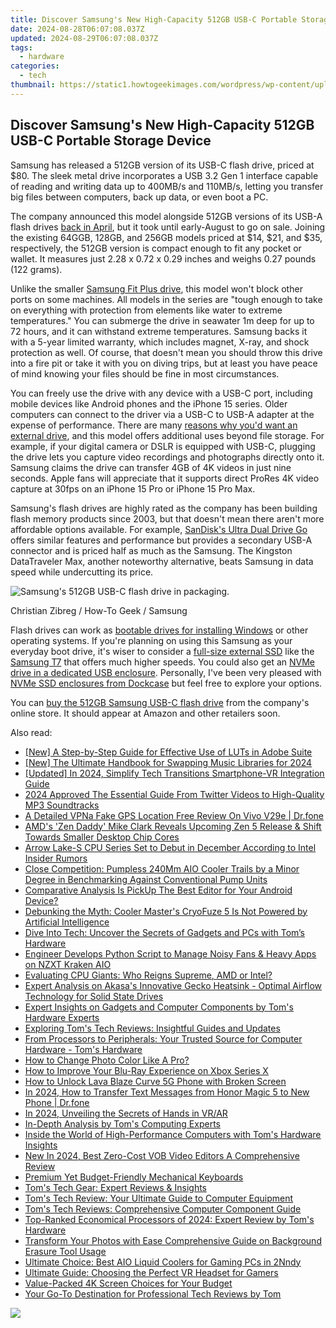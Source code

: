 ```yaml
---
title: Discover Samsung's New High-Capacity 512GB USB-C Portable Storage Device
date: 2024-08-28T06:07:08.037Z
updated: 2024-08-29T06:07:08.037Z
tags:
  - hardware
categories:
  - tech
thumbnail: https://static1.howtogeekimages.com/wordpress/wp-content/uploads/2024/08/samsung-portable-ssd-512gb-featured.jpg
---
```


## Discover Samsung's New High-Capacity 512GB USB-C Portable Storage Device

Samsung has released a 512GB version of its USB-C flash drive, priced at $80\. The sleek metal drive incorporates a USB 3.2 Gen 1 interface capable of reading and writing data up to 400MB/s and 110MB/s, letting you transfer big files between computers, back up data, or even boot a PC.

 The company announced this model alongside 512GB versions of its USB-A flash drives [back in April](https://youtube-tips.techidaily.com/024-approved-video-editing-simplified-the-best-hacks-for-new-creators/), but it took until early-August to go on sale. Joining the existing 64GGB, 128GB, and 256GB models priced at $14, $21, and $35, respectively, the 512GB version is compact enough to fit any pocket or wallet. It measures just 2.28 x 0.72 x 0.29 inches and weighs 0.27 pounds (122 grams).

 Unlike the smaller [Samsung Fit Plus drive](https://www.amazon.com/dp/B0CYMB3HG4/?th=1&tag=hotoge-20&ascsubtag=UUhtgUeUpU2004721&asc%5Frefurl=https%3A%2F%2Fwww.howtogeek.com%2Fsamsung-flash-drives-512gb-capacity%2F&asc%5Fcampaign=Short-Term&asc%5Frefurl=https%3A%2F%2Fwww.howtogeek.com%2Fsamsung-512gb-usb-c-flash-drive%2F&asc%5Fcampaign=Short-Term), this model won't block other ports on some machines. All models in the series are "tough enough to take on everything with protection from elements like water to extreme temperatures." You can submerge the drive in seawater 1m deep for up to 72 hours, and it can withstand extreme temperatures. Samsung backs it with a 5-year limited warranty, which includes magnet, X-ray, and shock protection as well. Of course, that doesn't mean you should throw this drive into a fire pit or take it with you on diving trips, but at least you have peace of mind knowing your files should be fine in most circumstances.

 You can freely use the drive with any device with a USB-C port, including mobile devices like Android phones and the iPhone 15 series. Older computers can connect to the driver via a USB-C to USB-A adapter at the expense of performance. There are many [reasons why you'd want an external drive](https://extra-support.techidaily.com/in-2024-kodi-streaming-service-windows-media-replacement/), and this model offers additional uses beyond file storage. For example, if your digital camera or DSLR is equipped with USB-C, plugging the drive lets you capture video recordings and photographs directly onto it. Samsung claims the drive can transfer 4GB of 4K videos in just nine seconds. Apple fans will appreciate that it supports direct ProRes 4K video capture at 30fps on an iPhone 15 Pro or iPhone 15 Pro Max.

 Samsung's flash drives are highly rated as the company has been building flash memory products since 2003, but that doesn't mean there aren't more affordable options available. For example, [SanDisk's Ultra Dual Drive Go](https://shop-links.co/link/?exclusive=1&publisher_slug=itechdaily19598&url=https%3A%2F%2Fwww.bestbuy.com%2Fsite%2Fsandisk-ultra-dual-drive-go-256gb-usb-type-a-usb-type-c-flash-drive-black%2F6421486.p%3FskuId%3D6421486) offers similar features and performance but provides a secondary USB-A connector and is priced half as much as the Samsung. The Kingston DataTraveler Max, another noteworthy alternative, beats Samsung in data speed while undercutting its price.

![Samsung's 512GB USB-C flash drive in packaging.](https://static1.howtogeekimages.com/wordpress/wp-content/uploads/2024/08/samsung-portable-ssd-512gb-packaging-1.jpg) 

Christian Zibreg / How-To Geek / Samsung

 Flash drives can work as [bootable drives for installing Windows](https://some-techniques.techidaily.com/in-2024-excellent-devices-for-frame-by-frame-filmmaking/) or other operating systems. If you're planning on using this Samsung as your everyday boot drive, it's wiser to consider a [full-size external SSD](https://facebook-videos.techidaily.com/updated-in-2024-how-to-engage-fans-through-real-time-streams-mobile-edition/) like the [Samsung T7](https://www.amazon.com/SAMSUNG-Portable-SSD-1TB-MU-PC1T0T/dp/B0874XN4D8?tag=hotoge-20&ascsubtag=UUhtgUeUpU2004721&asc%5Frefurl=https%3A%2F%2Fwww.howtogeek.com%2Fsamsung-flash-drives-512gb-capacity%2F&asc%5Fcampaign=Short-Term&asc%5Frefurl=https%3A%2F%2Fwww.howtogeek.com%2Fsamsung-512gb-usb-c-flash-drive%2F&asc%5Fcampaign=Short-Term) that offers much higher speeds. You could also get an [NVMe drive in a dedicated USB enclosure](https://easy-unlock-android.techidaily.com/how-to-unlock-oppo-phone-without-pin-by-drfone-android/). Personally, I've been very pleased with [NVMe SSD enclosures from Dockcase](https://www.dockcase.com/category/ssd-enclosure) but feel free to explore your options.

 You can [buy the 512GB Samsung USB-C flash drive](https://shop-links.co/link/?exclusive=1&publisher_slug=itechdaily19598&url=https%3A%2F%2Fwww.samsung.com%2Fus%2Fcomputing%2Fmemory-storage%2Fusb-flash-drives%2Fusb-type-c-flash-drive-512gb-blue-muf-512da-am%2F) from the company's online store. It should appear at Amazon and other retailers soon.

<ins class="adsbygoogle"
     style="display:block"
     data-ad-format="autorelaxed"
     data-ad-client="ca-pub-7571918770474297"
     data-ad-slot="1223367746"></ins>



<ins class="adsbygoogle"
     style="display:block"
     data-ad-client="ca-pub-7571918770474297"
     data-ad-slot="8358498916"
     data-ad-format="auto"
     data-full-width-responsive="true"></ins>

<span class="atpl-alsoreadstyle">Also read:</span>
<div><ul>
<li><a href="https://extra-lessons.techidaily.com/new-a-step-by-step-guide-for-effective-use-of-luts-in-adobe-suite/"><u>[New] A Step-by-Step Guide for Effective Use of LUTs in Adobe Suite</u></a></li>
<li><a href="https://fox-boxes.techidaily.com/new-the-ultimate-handbook-for-swapping-music-libraries-for-2024/"><u>[New] The Ultimate Handbook for Swapping Music Libraries for 2024</u></a></li>
<li><a href="https://fox-links.techidaily.com/updated-in-2024-simplify-tech-transitions-smartphone-vr-integration-guide/"><u>[Updated] In 2024, Simplify Tech Transitions  Smartphone-VR Integration Guide</u></a></li>
<li><a href="https://some-approaches.techidaily.com/2024-approved-the-essential-guide-from-twitter-videos-to-high-quality-mp3-soundtracks/"><u>2024 Approved  The Essential Guide  From Twitter Videos to High-Quality MP3 Soundtracks</u></a></li>
<li><a href="https://fake-location.techidaily.com/a-detailed-vpna-fake-gps-location-free-review-on-vivo-v29e-drfone-by-drfone-virtual-android/"><u>A Detailed VPNa Fake GPS Location Free Review On Vivo V29e | Dr.fone</u></a></li>
<li><a href="https://hardware-tips.techidaily.com/amds-zen-daddy-mike-clark-reveals-upcoming-zen-5-release-and-shift-towards-smaller-desktop-chip-cores/"><u>AMD's 'Zen Daddy' Mike Clark Reveals Upcoming Zen 5 Release & Shift Towards Smaller Desktop Chip Cores</u></a></li>
<li><a href="https://hardware-tips.techidaily.com/arrow-lake-s-cpu-series-set-to-debut-in-december-according-to-intel-insider-rumors/"><u>Arrow Lake-S CPU Series Set to Debut in December According to Intel Insider Rumors</u></a></li>
<li><a href="https://hardware-tips.techidaily.com/close-competition-pumpless-240mm-aio-cooler-trails-by-a-minor-degree-in-benchmarking-against-conventional-pump-units/"><u>Close Competition: Pumpless 240Mm AIO Cooler Trails by a Minor Degree in Benchmarking Against Conventional Pump Units</u></a></li>
<li><a href="https://vp-tips.techidaily.com/comparative-analysis-is-pickup-the-best-editor-for-your-android-device/"><u>Comparative Analysis  Is PickUp The Best Editor for Your Android Device?</u></a></li>
<li><a href="https://hardware-tips.techidaily.com/debunking-the-myth-cooler-masters-cryofuze-5-is-not-powered-by-artificial-intelligence/"><u>Debunking the Myth: Cooler Master's CryoFuze 5 Is Not Powered by Artificial Intelligence</u></a></li>
<li><a href="https://hardware-tips.techidaily.com/dive-into-tech-uncover-the-secrets-of-gadgets-and-pcs-with-toms-hardware/"><u>Dive Into Tech: Uncover the Secrets of Gadgets and PCs with Tom’s Hardware</u></a></li>
<li><a href="https://hardware-tips.techidaily.com/engineer-develops-python-script-to-manage-noisy-fans-and-heavy-apps-on-nzxt-kraken-aio/"><u>Engineer Develops Python Script to Manage Noisy Fans & Heavy Apps on NZXT Kraken AIO</u></a></li>
<li><a href="https://hardware-tips.techidaily.com/evaluating-cpu-giants-who-reigns-supreme-amd-or-intel/"><u>Evaluating CPU Giants: Who Reigns Supreme, AMD or Intel?</u></a></li>
<li><a href="https://hardware-tips.techidaily.com/expert-analysis-on-akasas-innovative-gecko-heatsink-optimal-airflow-technology-for-solid-state-drives/"><u>Expert Analysis on Akasa's Innovative Gecko Heatsink - Optimal Airflow Technology for Solid State Drives</u></a></li>
<li><a href="https://hardware-tips.techidaily.com/expert-insights-on-gadgets-and-computer-components-by-toms-hardware-experts/"><u>Expert Insights on Gadgets and Computer Components by Tom's Hardware Experts</u></a></li>
<li><a href="https://hardware-tips.techidaily.com/exploring-toms-tech-reviews-insightful-guides-and-updates/"><u>Exploring Tom's Tech Reviews: Insightful Guides and Updates</u></a></li>
<li><a href="https://hardware-tips.techidaily.com/from-processors-to-peripherals-your-trusted-source-for-computer-hardware-toms-hardware/"><u>From Processors to Peripherals: Your Trusted Source for Computer Hardware - Tom's Hardware</u></a></li>
<li><a href="https://extra-resources.techidaily.com/how-to-change-photo-color-like-a-pro/"><u>How to Change Photo Color Like A Pro?</u></a></li>
<li><a href="https://games-able.techidaily.com/how-to-improve-your-blu-ray-experience-on-xbox-series-x/"><u>How to Improve Your Blu-Ray Experience on Xbox Series X</u></a></li>
<li><a href="https://android-unlock.techidaily.com/how-to-unlock-lava-blaze-curve-5g-phone-with-broken-screen-by-drfone-android/"><u>How to Unlock Lava Blaze Curve 5G Phone with Broken Screen</u></a></li>
<li><a href="https://android-transfer.techidaily.com/in-2024-how-to-transfer-text-messages-from-honor-magic-5-to-new-phone-drfone-by-drfone-transfer-from-android-transfer-from-android/"><u>In 2024, How to Transfer Text Messages from Honor Magic 5 to New Phone | Dr.fone</u></a></li>
<li><a href="https://some-skills.techidaily.com/in-2024-unveiling-the-secrets-of-hands-in-vrar/"><u>In 2024, Unveiling the Secrets of Hands in VR/AR</u></a></li>
<li><a href="https://hardware-tips.techidaily.com/in-depth-analysis-by-toms-computing-experts/"><u>In-Depth Analysis by Tom's Computing Experts</u></a></li>
<li><a href="https://hardware-tips.techidaily.com/inside-the-world-of-high-performance-computers-with-toms-hardware-insights/"><u>Inside the World of High-Performance Computers with Tom's Hardware Insights</u></a></li>
<li><a href="https://ai-video-tools.techidaily.com/new-in-2024-best-zero-cost-vob-video-editors-a-comprehensive-review/"><u>New In 2024, Best Zero-Cost VOB Video Editors A Comprehensive Review</u></a></li>
<li><a href="https://hardware-tips.techidaily.com/premium-yet-budget-friendly-mechanical-keyboards/"><u>Premium Yet Budget-Friendly Mechanical Keyboards</u></a></li>
<li><a href="https://hardware-tips.techidaily.com/toms-tech-gear-expert-reviews-and-insights/"><u>Tom's Tech Gear: Expert Reviews & Insights</u></a></li>
<li><a href="https://hardware-tips.techidaily.com/toms-tech-review-your-ultimate-guide-to-computer-equipment/"><u>Tom's Tech Review: Your Ultimate Guide to Computer Equipment</u></a></li>
<li><a href="https://hardware-tips.techidaily.com/toms-tech-reviews-comprehensive-computer-component-guide/"><u>Tom's Tech Reviews: Comprehensive Computer Component Guide</u></a></li>
<li><a href="https://hardware-tips.techidaily.com/top-ranked-economical-processors-of-2024-expert-review-by-toms-hardware/"><u>Top-Ranked Economical Processors of 2024: Expert Review by Tom's Hardware</u></a></li>
<li><a href="https://extra-information.techidaily.com/transform-your-photos-with-ease-comprehensive-guide-on-background-erasure-tool-usage/"><u>Transform Your Photos with Ease  Comprehensive Guide on Background Erasure Tool Usage</u></a></li>
<li><a href="https://hardware-tips.techidaily.com/ultimate-choice-best-aio-liquid-coolers-for-gaming-pcs-in-2nndy/"><u>Ultimate Choice: Best AIO Liquid Coolers for Gaming PCs in 2Nndy</u></a></li>
<li><a href="https://hardware-tips.techidaily.com/ultimate-guide-choosing-the-perfect-vr-headset-for-gamers/"><u>Ultimate Guide: Choosing the Perfect VR Headset for Gamers</u></a></li>
<li><a href="https://hardware-tips.techidaily.com/value-packed-4k-screen-choices-for-your-budget/"><u>Value-Packed 4K Screen Choices for Your Budget</u></a></li>
<li><a href="https://hardware-tips.techidaily.com/your-go-to-destination-for-professional-tech-reviews-by-tom/"><u>Your Go-To Destination for Professional Tech Reviews by Tom</u></a></li>
</ul></div>

<!-- affiliate ads begin -->
<a href="https://shop.systoolsgroup.com/affiliate.php?ACCOUNT=SYSTOOBY&AFFILIATE=108875&PATH=https%3A%2F%2Fwww.systoolsgroup.com%3FAFFILIATE%3D108875%26RESOURCE%3D%2BSysTools%2BOutlook%2BRecovery"><img src="https://www.systoolsgroup.com/box/outlook-recovery.png" border="0"></a>
<!-- affiliate ads end -->